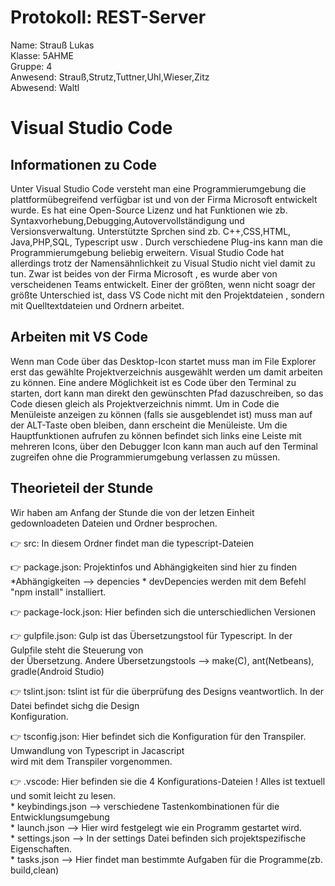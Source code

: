 # Protokoll: REST-Server
Name: Strauß Lukas   
Klasse: 5AHME    
Gruppe: 4    
Anwesend: Strauß,Strutz,Tuttner,Uhl,Wieser,Zitz  
Abwesend: Waltl

# Visual Studio Code
## Informationen zu Code
Unter Visual Studio Code versteht man eine Programmierumgebung die plattformübegreifend verfügbar ist und von der
Firma Microsoft entwickelt wurde. Es hat eine Open-Source Lizenz und hat Funktionen wie zb. Syntaxvorhebung,Debugging,Autovervollständigung und Versionsverwaltung. Unterstützte Sprchen sind zb. C++,CSS,HTML,
Java,PHP,SQL, Typescript usw .
Durch verschiedene Plug-ins kann man die Programmierumgebung beliebig erweitern. Visual Studio Code hat allerdings trotz
der Namensähnlichkeit zu Visual Studio nicht viel damit zu tun. Zwar ist beides von der Firma Microsoft , es wurde aber
von verscheidenen Teams entwickelt. Einer der größten, wenn nicht soagr der größte Unterschied ist, dass VS Code nicht mit 
den Projektdateien , sondern mit Quelltextdateien und Ordnern arbeitet. 


## Arbeiten mit VS Code
Wenn man Code über das Desktop-Icon startet muss man im File Explorer erst das gewählte Projektverzeichnis ausgewählt werden um damit arbeiten zu können. Eine andere Möglichkeit ist es Code über den Terminal zu starten, dort kann man direkt den gewünschten Pfad dazuschreiben, so das Code diesen gleich als Projektverzeichnis nimmt.
Um in Code die Menüleiste anzeigen zu können (falls sie ausgeblendet ist) muss man auf der ALT-Taste oben bleiben, dann erscheint die Menüleiste.
Um die Hauptfunktionen aufrufen zu können befindet sich links eine Leiste mit mehreren Icons, über den Debugger Icon kann man auch auf den Terminal zugreifen ohne die Programmierumgebung verlassen zu müssen.

## Theorieteil der Stunde
Wir haben am Anfang der Stunde die von der letzen Einheit gedownloadeten Dateien und Ordner besprochen.

:point_right: src: In diesem Ordner findet man die typescript-Dateien

:point_right: package.json: Projektinfos und Abhängigkeiten sind hier zu finden
                            *Abhängigkeiten --> depencies
                            * devDepencies werden mit dem Befehl "npm install" installiert.

:point_right: package-lock.json: Hier befinden sich die unterschiedlichen Versionen

:point_right: gulpfile.json: Gulp ist das Übersetzungstool für Typescript. In der Gulpfile steht die Steuerung von  
                             der Übersetzung. Andere Übersetzungstools --> make(C), ant(Netbeans), gradle(Android Studio)

:point_right: tslint.json: tslint ist für die überprüfung des Designs veantwortlich. In der Datei befindet sichg die Design  
                           Konfiguration.
                           
:point_right: tsconfig.json:  Hier befindet sich die Konfiguration für den Transpiler. Umwandlung von Typescript in Jacascript  
                              wird mit dem Transpiler vorgenommen. 

:point_right: .vscode: Hier befinden sie die 4 Konfigurations-Dateien ! Alles ist textuell und somit leicht zu lesen.  
                         * keybindings.json --> verschiedene Tastenkombinationen für die Entwicklungsumgebung  
                         * launch.json --> Hier wird festgelegt wie ein Programm gestartet wird.  
                         * settings.json --> In der settings Datei befinden sich projektspezifische Eigenschaften.  
                         * tasks.json -->  Hier findet man bestimmte Aufgaben für die Programme(zb. build,clean)  
  
  
    
    




